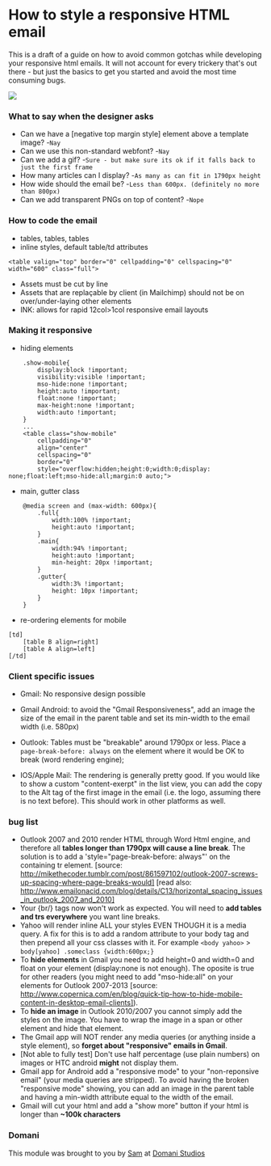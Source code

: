How to style a responsive HTML email 
====================================

This is a draft of a guide on how to avoid common gotchas while developing your responsive html emails. It will not account for every trickery that's out there - but just the basics to get you started and avoid the most time consuming bugs.


<img src="http://162.243.0.54/most-annoying-email/assets/img/useless-markup.png" style="margin:0 auto"/>


### What to say when the designer asks

* Can we have a [negative top margin style] element above a template image? -`Nay`
* Can we use this non-standard webfont? -`Nay`
* Can we add a gif? -`Sure - but make sure its ok if it falls back to just the first frame`
* How many articles can I display? -`As many as can fit in 1790px height`
* How wide should the email be? -`Less than 600px. (definitely no more than 800px)`
* Can we add transparent PNGs on top of content? -`Nope`


### How to code the email

* tables, tables, tables
* inline styles, default table/td attributes

```<table valign="top" border="0" cellpadding="0" cellspacing="0" width="600" class="full">```

* Assets must be cut by line
* Assets that are replaçable by client (in Mailchimp) should not be on over/under-laying other elements
* INK: allows for rapid 12col>1col responsive email layouts


### Making it responsive

* hiding elements
```
	.show-mobile{
		display:block !important;
		visibility:visible !important;
		mso-hide:none !important;
		height:auto !important;
		float:none !important;
		max-height:none !important;
		width:auto !important;
	}
	...
	<table class="show-mobile" 
		cellpadding="0" 
		align="center" 
		cellspacing="0" 
		border="0" 
		style="overflow:hidden;height:0;width:0;display: none;float:left;mso-hide:all;margin:0 auto;">
```
* main, gutter class
```
	@media screen and (max-width: 600px){
		.full{
			width:100% !important;
			height:auto !important;
		}
		.main{
			width:94% !important;
			height:auto !important;
			min-height: 20px !important;
		}
		.gutter{
			width:3% !important;
			height: 10px !important;
		}
	}
```
* re-ordering elements for mobile

```
[td]
	[table B align=right]
	[table A align=left]
[/td]
```

### Client specific issues

* Gmail: No responsive design possible
* Gmail Android: to avoid the "Gmail Responsiveness", add an image the size of the email in the parent table and set its min-width to the email width (i.e. 580px)

* Outlook: Tables must be "breakable" around 1790px or less. Place a `page-break-before: always`  on the element where it would be OK to break (word rendering engine);
* IOS/Apple Mail: The rendering is generally pretty good. If you would like to show a custom "content-exerpt" in the list view, you can add the copy to the Alt tag of the first image in the email (i.e. the logo, assuming there is no text before). This should work in other platforms as well.




### bug list

* Outlook 2007 and 2010 render HTML through Word Html engine, and therefore all **tables longer than 1790px will cause a line break**. The solution is to add a 'style="page-break-before: always"' on the containing tr element. [source: http://mikethecoder.tumblr.com/post/861597102/outlook-2007-screws-up-spacing-where-page-breaks-would] [read also: http://www.emailonacid.com/blog/details/C13/horizontal_spacing_issues_in_outlook_2007_and_2010]
* Your {br/} tags now won't work as expected. You will need to **add tables and trs everywhere** you want line breaks.
* Yahoo will render inline ALL your styles EVEN THOUGH it is a media query. A fix for this is to add a random attribute to your body tag and then prepend all your css classes with it. For example `<body yahoo>` > `body[yahoo] .someclass {width:600px;}`
* To **hide elements** in Gmail you need to add height=0 and width=0 and float on your element (display:none is not enough). The oposite is true for other readers (you might need to add "mso-hide:all" on your elements for Outlook 2007-2013 [source: http://www.copernica.com/en/blog/quick-tip-how-to-hide-mobile-content-in-desktop-email-clients]).
* To **hide an image** in Outlook 2010/2007 you cannot simply add the styles on the image. You have to wrap the image in a span or other element and hide that element.
* The Gmail app will NOT render any media queries (or anything inside a style element), so **forget about "responsive" emails in Gmail**.
* [Not able to fully test] Don't use half percentage (use plain numbers) on images or HTC android **might** not display them.
* Gmail app for Android add a "responsive mode" to your "non-reponsive email" (your media queries are stripped). To avoid having the broken "responsive mode" showing, you can add an image in the parent table and having a min-width attribute equal to the width of the email.
* Gmail will cut your html and add a "show more" button if your html is longer than **~100k characters**


### Domani

This module was brought to you by [Sam](http://samueldelesque.me) at [Domani Studios](http://domanistudios.com)
